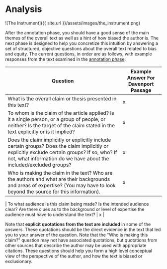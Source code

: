 ---
---

# Analysis

![The Instrument]({{ site.url }}/assets/images/the_instrument.png)

After the annotation phase, you should have a good sense of the main themes of
the overall text as well as a hint of how biased the author is. The next phase
is designed to help you concretize this intuition by answering a set of
structured, objective questions about the overall text related to bias and
equity. The current questions, in order are as follows, with example responses
from the text examined in the [annotation phase](annotate.html):

| Question                                                                                                                                                       | Example Answer For Davenport Passage                                                                                |
|----------------------------------------------------------------------------------------------------------------------------------------------------------------|---------------------------------------------------------------------------------------------------------------------|
| What is the overall claim or thesis presented in this text?	                                                                                                         | x                                 |
| To whom is the claim of the article applied?  Is it a single person, or a group of people, or neither?  Is the target of the claim stated in the text explicitly or is it implied?                                                                                                                                  | x                                                                                                   |
| Does the claim implicitly or explicitly include certain groups? Does the claim implicitly or explicitly exclude certain groups? If so, who? If not, what information do we have about the included/excluded groups?                                                                | x                                    |
| Who is making the claim in the text?  Who are the authors and what are their backgrounds and areas of expertise?  (You may have to look beyond the source for this information). |  x |

| To what audience is this claim being made?  Is the intended audience clear?  Are there clues as to the background or level of expertise the audience must have to understand the text?	 | x |

Note that **explicit quotations from the text are included** in some of the
answers. These quotations should be the direct evidence in the text that led you
to your answer of the question. Note that the "Who is making this claim?"
question may not have associated quotations, but quotations from other sources
that describe the author may be used with appropriate citations. These questions
should help you form a high level conceptual view of the perspective of the
author, and how the text is biased or exclusionary.
